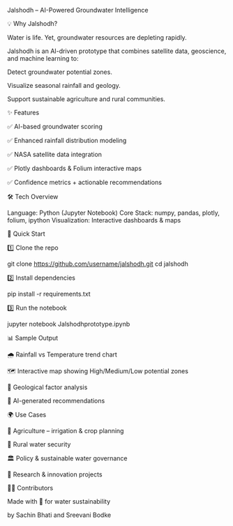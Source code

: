 
Jalshodh – AI-Powered Groundwater Intelligence

💡 Why Jalshodh?

Water is life. Yet, groundwater resources are depleting rapidly.

Jalshodh is an AI-driven prototype that combines satellite data, geoscience, and machine learning to:

Detect groundwater potential zones.

Visualize seasonal rainfall and geology.

Support sustainable agriculture and rural communities.

✨ Features

✅ AI-based groundwater scoring

✅ Enhanced rainfall distribution modeling

✅ NASA satellite data integration

✅ Plotly dashboards & Folium interactive maps

✅ Confidence metrics + actionable recommendations


🛠️ Tech Overview

Language: Python (Jupyter Notebook)
Core Stack: numpy, pandas, plotly, folium, ipython
Visualization: Interactive dashboards & maps

🚀 Quick Start

1️⃣ Clone the repo

git clone https://github.com/username/jalshodh.git
cd jalshodh

2️⃣ Install dependencies

pip install -r requirements.txt

3️⃣ Run the notebook

jupyter notebook Jalshodhprototype.ipynb



📊 Sample Output

🌧️ Rainfall vs Temperature trend chart

🗺️ Interactive map showing High/Medium/Low potential zones

🧭 Geological factor analysis

🎯 AI-generated recommendations


🌍 Use Cases

🚜 Agriculture – irrigation & crop planning

🏡 Rural water security

🏛️ Policy & sustainable water governance

🧪 Research & innovation projects


👨‍💻 Contributors

Made with 💙 for water sustainability

by Sachin Bhati and Sreevani Bodke
